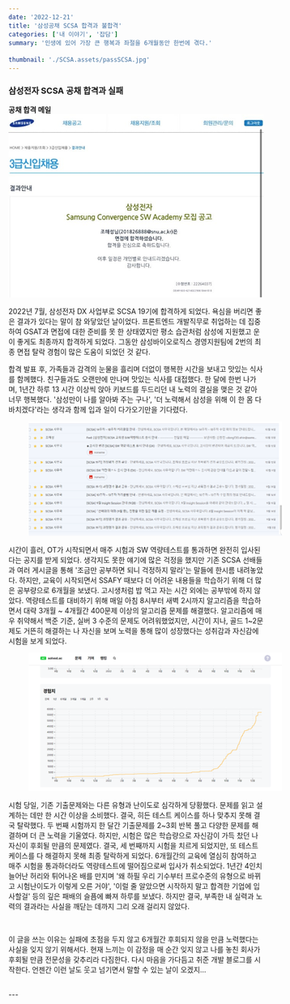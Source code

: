 ```yaml
---
date: '2022-12-21'
title: '삼성공채 SCSA 합격과 불합격'
categories: ['내 이야기', '잡담']
summary: '인생에 있어 가장 큰 행복과 좌절을 6개월동안 한번에 겪다.'

thumbnail: './SCSA.assets/passSCSA.jpg'
---
```


### 삼성전자 SCSA 공채 합격과 실패

**공채 합격 메일**
<img src="./SCSA.assets/passSCSA.jpg" alt="공채 합격 메일"/>
<br/>

2022년 7월, 삼성전자 DX 사업부로 SCSA 19기에 합격하게 되었다. 욕심을 버리면 좋은 결과가 있다는 말이 참 와닿았던 날이었다. 프론트엔드 개발직무로 취업하는 데 집중하여 GSAT과 면접에 대한 준비를 못 한 상태였지만 평소 습관처럼 삼성에 지원했고 운이 좋게도 최종까지 합격하게 되었다. 그동안 삼성바이오로직스 경영지원팀에 2번의 최종 면접 탈락 경험이 많은 도움이 되었던 것 같다. 
<br/>

합격 발표 후, 가족들과 감격의 눈물을 흘리며 더없이 행복한 시간을 보내고 맛있는 식사를 함께했다. 친구들과도 오랜만에 만나며 맛있는 식사를 대접했다. 한 달에 한번 나가며, 1년간 하루 13 시간 이상씩 앉아 키보드를 두드리던 내 노력의 결실을 맺은 것 같아 너무 행복했다. '삼성만이 나를 알아봐 주는 구나', '더 노력해서 삼성을 위해 이 한 몸 다 바치겠다'라는 생각과 함께 입과 일이 다가오기만을 기다렸다.
<br/>


<figure>
<img src="./SCSA.assets/SCSAmail.jpg" alt="scsa메일" style="margin:0 auto; max-width:500px;"/>
<br/>
</figure>

시간이 흘러, OT가 시작되면서 매주 시험과 SW 역량테스트를 통과하면 완전히 입사된다는 공지를 받게 되었다. 생각지도 못한 얘기에 많은 걱정을 했지만 기존 SCSA 선배들과 여러 게시글을 통해 '조금만 공부하면 되니 걱정하지 말라'는 말들에 한시름 내려놓았다. 하지만, 교육이 시작되면서 SSAFY 때보다 더 어려운 내용들을 학습하기 위해 더 많은 공부량으로 6개월을 보냈다. 고시생처럼 밥 먹고 자는 시간 외에는 공부밖에 하지 않았다. 역량테스트를 대비하기 위해 매일 아침 8시부터 새벽 2시까지 알고리즘을 학습하면서 대략 3개월 ~ 4개월간 400문제 이상의 알고리즘 문제를 해결했다. 알고리즘에 매우 취약해서 백준 기준, 실버 3 수준의 문제도 어려워했었지만, 시간이 지나, 골드 1~2문제도 거뜬히 해결하는 나 자신을 보며 노력을 통해 많이 성장했다는 성취감과 자신감에 시험을 보게 되었다.
<br/>

<figure>
<img src="./SCSA.assets/solvedac.jpg" alt="백준문제" style="margin:0 auto; max-width:500px;"/>
<br/>
</figure>


시험 당일, 기존 기출문제와는 다른 유형과 난이도로 심각하게 당황했다. 문제를 읽고 설계하는 데만 한 시간 이상을 소비했다. 결국, 히든 테스트 케이스를 하나 맞추지 못해 결국 탈락했다. 두 번째 시험까지 한 달간 기출문제를 2~3회 반복 풀고 다양한 문제를 해결하며 더 큰 노력을 기울였다. 하지만, 시험은 많은 학습량으로 자신감이 가득 찼던 나 자신이 후회될 만큼의 문제였다. 결국, 세 번째까지 시험을 치르게 되었지만, 또 테스트 케이스를 다 해결하지 못해 최종 탈락하게 되었다. 6개월간의 교육에 열심히 참여하고 매주 시험을 통과하더라도  역량테스트에 떨어짐으로써 입사가 취소되었다. 1년간 4인치 늘어난 허리와 튀어나온 배를 만지며 '왜 하필 우리 기수부터 프로수준의 유형으로 바뀌고 시험난이도가 이렇게 오른 거야', '이럴 줄 알았으면 시작하지 말고 합격한 기업에 입사할걸' 등의 깊은 패배의 슬픔에 빠져 하루를 보냈다. 하지만 결국, 부족한 내 실력과 노력의 결과라는 사실을 깨닫는 데까지 그리 오래 걸리지 않았다. 

<br/>

이 글을 쓰는 이유는 실패에 초점을 두지 않고 6개월간 후회되지 않을 만큼 노력했다는 사실을 잊지 않기 위해서다. 현재 느끼는 이 감정을 매 순간 잊지 않고 나를 놓친 회사가 후회될 만큼 전문성을 갖추리라 다짐한다. 다시 마음을 가다듬고 취준 개발 블로그를 시작한다. 언젠간 이런 날도 웃고 넘기면서 말할 수 있는 날이 오겠지...

<br/>
---
